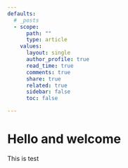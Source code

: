 ```yaml
---
defaults:
  # _posts
  - scope:
      path: ""
      type: article
    values:
      layout: single
      author_profile: true
      read_time: true
      comments: true
      share: true
      related: true
      sidebar: false
      toc: false

---
```


# Hello and welcome
This is test


